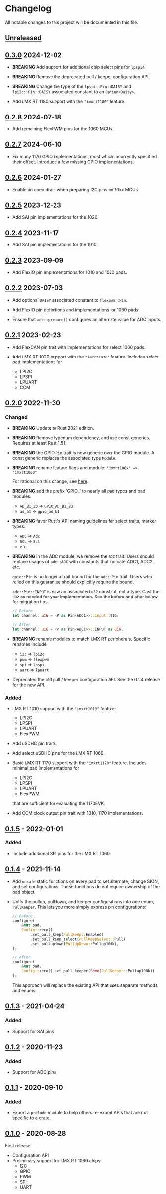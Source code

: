 # Changelog

All notable changes to this project will be documented in this file.

## [Unreleased]

## [0.3.0] 2024-12-02

- **BREAKING** Add support for additional chip select pins for `lpspi4`.

- **BREAKING** Remove the deprecated pull / keeper configuration API.

- **BREAKING** Change the type of the `lpspi::Pin::DAISY` and `lpi2c::Pin::DAISY`
  associated constant to an `Option<Daisy>`.

- Add i.MX RT 1180 support with the `"imxrt1180"` feature.

## [0.2.8] 2024-07-18

- Add remaining FlexPWM pins for the 1060 MCUs.

## [0.2.7] 2024-06-10

- Fix many 1170 GPIO implementations, most which incorrectly specified their
  offset. Introduce a few missing GPIO implementations.

## [0.2.6] 2024-01-27

- Enable an open drain when preparing I2C pins on 10xx MCUs.

## [0.2.5] 2023-12-23

- Add SAI pin implementations for the 1020.

## [0.2.4] 2023-11-17

- Add SAI pin implementations for the 1010.

## [0.2.3] 2023-09-09

- Add FlexIO pin implementations for 1010 and 1020 pads.

## [0.2.2] 2023-07-03

- Add optional `DAISY` associated constant to `flexpwm::Pin`.

- Add FlexIO pin definitions and implementations for 1060 pads.

- Ensure that `adc::prepare()` configures an alternate value for ADC inputs.

## [0.2.1] 2023-02-23

- Add FlexCAN pin trait with implementations for select 1060 pads.

- Add i.MX RT 1020 support with the `"imxrt1020"` feature. Includes select
  pad implementations for

  - LPI2C
  - LPSPI
  - LPUART
  - CCM

## [0.2.0] 2022-11-30

### Changed

- **BREAKING** Update to Rust 2021 edition.

- **BREAKING** Remove typenum dependency, and use const generics. Requires
  at least Rust 1.51.

- **BREAKING** the GPIO `Pin` trait is now generic over the GPIO module.
  A const generic replaces the associated type `Module`.

- **BREAKING** rename feature flags and module: `"imxrt106x" => "imxrt1060"`

  For rational on this change, see
  [here](https://github.com/imxrt-rs/imxrt-rs/pull/91).

- **BREAKING** add the prefix 'GPIO_' to nearly all pad types and pad modules.

  - `AD_B1_23` => `GPIO_AD_B1_23`
  - `ad_b1` => `gpio_ad_b1`

- **BREAKING** favor Rust's API naming guidelines for select traits, marker types:
  - `ADC` => `Adc`
  - `SCL` => `Scl`
  - etc.

- **BREAKING** in the ADC module, we remove the `ADC` trait. Users should
  replace usages of `adc::ADC` with constants that indicate ADC1, ADC2, etc.

  `gpio::Pin` is no longer a trait bound for the `adc::Pin` trait. Users who
  relied on this guarantee should explicitly require the bound.

  `adc::Pin::INPUT` is now an associated `u32` constant, not a type. Cast the
  `u32` as needed for your implementation. See the before and after below for
  migration tips.

  ```rust
  // Before
  let channel: u16 = <P as Pin<ADC1>>::Input::U16;

  // After
  let channel: u16 = <P as Pin<ADC1>>::INPUT as u16;
  ```

- **BREAKING** rename modules to match i.MX RT peripherals. Specific renames include

  - `i2c` => `lpi2c`
  - `pwm` => `flexpwm`
  - `spi` => `lpspi`
  - `uart` => `lpuart`

- Deprecated the old pull / keeper configuration API. See the 0.1.4 release for
  the new API.

### Added

- i.MX RT 1010 support with the `"imxrt1010"` feature:
  - LPI2C
  - LPSPI
  - LPUART
  - FlexPWM

- Add uSDHC pin traits.
- Add select uSDHC pins for the i.MX RT 1060.

- Basic i.MX RT 1170 support with the `"imxrt1170"` feature. Includes minimal
  pad implementations for

  - LPI2C
  - LPSPI
  - LPUART
  - FlexPWM

  that are sufficient for evaluating the 1170EVK.

- Add CCM clock output pin trait with 1010, 1170 implementations.

## [0.1.5] - 2022-01-01

### Added

- Include additional SPI pins for the i.MX RT 1060.

## [0.1.4] - 2021-11-14

- Add `unsafe` static functions on every pad to set alternate, change SION, and set configurations.
  These functions do not require ownership of the pad object.

- Unify the pullup, pulldown, and keeper configurations into one enum,
  `PullKeeper`. This lets you more simply express pin configurations:

  ```rust
  // Before
  configure(
      &mut pad,
      Config::zero()
          .set_pull_keep(PullKeep::Enabled)
          .set_pull_keep_select(PullKeepSelect::Pull)
          .set_pullupdown(PullUpDown::Pullup100k),
  );

  // After
  configure(
      &mut pad,
      Config::zero().set_pull_keeper(Some(PullKeeper::Pullup100k))
  );
  ```

  This approach will replace the existing API that uses separate methods and
  enums.

## [0.1.3] - 2021-04-24

### Added

- Support for SAI pins

## [0.1.2] - 2020-11-23

### Added

- Support for ADC pins

## [0.1.1] - 2020-09-10

### Added

- Export a `prelude` module to help others re-export APIs that are not specific
  to a crate.

## [0.1.0] - 2020-08-28

First release

- Configuration API
- Preliminary support for i.MX RT 1060 chips:
  - I2C
  - GPIO
  - PWM
  - SPI
  - UART

[Unreleased]: https://github.com/imxrt-rs/imxrt-iomuxc/compare/v0.3.0...HEAD
[0.3.0]: https://github.com/imxrt-rs/imxrt-iomuxc/compare/v0.2.8...v0.3.0
[0.2.8]: https://github.com/imxrt-rs/imxrt-iomuxc/compare/v0.2.7...v0.2.8
[0.2.7]: https://github.com/imxrt-rs/imxrt-iomuxc/compare/v0.2.6...v0.2.7
[0.2.6]: https://github.com/imxrt-rs/imxrt-iomuxc/compare/v0.2.5...v0.2.6
[0.2.5]: https://github.com/imxrt-rs/imxrt-iomuxc/compare/v0.2.4...v0.2.5
[0.2.4]: https://github.com/imxrt-rs/imxrt-iomuxc/compare/v0.2.3...v0.2.4
[0.2.3]: https://github.com/imxrt-rs/imxrt-iomuxc/compare/v0.2.2...v0.2.3
[0.2.2]: https://github.com/imxrt-rs/imxrt-iomuxc/compare/v0.2.1...v0.2.2
[0.2.1]: https://github.com/imxrt-rs/imxrt-iomuxc/compare/v0.2.0...v0.2.1
[0.2.0]: https://github.com/imxrt-rs/imxrt-iomuxc/compare/v0.1.5...v0.2.0
[0.1.5]: https://github.com/imxrt-rs/imxrt-iomuxc/compare/v0.1.4...v0.1.5
[0.1.4]: https://github.com/imxrt-rs/imxrt-iomuxc/compare/v0.1.3...v0.1.4
[0.1.3]: https://github.com/imxrt-rs/imxrt-iomuxc/compare/v0.1.2...v0.1.3
[0.1.2]: https://github.com/imxrt-rs/imxrt-iomuxc/compare/v0.1.1...v0.1.2
[0.1.1]: https://github.com/imxrt-rs/imxrt-iomuxc/compare/v0.1.0...v0.1.1
[0.1.0]: https://github.com/imxrt-rs/imxrt-iomuxc/releases/tag/v0.1.0
